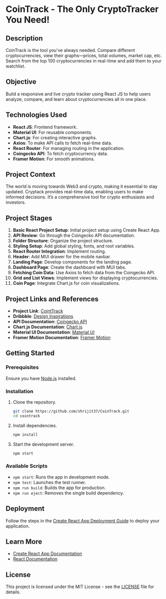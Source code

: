 # CoinTrack - The Only CryptoTracker You Need!

## Description
CoinTrack is the tool you've always needed. Compare different cryptocurrencies, view their graphs—prices, total volumes, market cap, etc. Search from the top 100 cryptocurrencies in real-time and add them to your watchlist.

## Objective
Build a responsive and live crypto tracker using React JS to help users analyze, compare, and learn about cryptocurrencies all in one place.

## Technologies Used
- **React JS**: Frontend framework.
- **Material UI**: For reusable components.
- **Chart.js**: For creating interactive graphs.
- **Axios**: To make API calls to fetch real-time data.
- **React Router**: For managing routing in the application.
- **Coingecko API**: To fetch cryptocurrency data.
- **Framer Motion**: For smooth animations.

## Project Context
The world is moving towards Web3 and crypto, making it essential to stay updated. Cryptack provides real-time data, enabling users to make informed decisions. It’s a comprehensive tool for crypto enthusiasts and investors.

## Project Stages
1. **Basic React Project Setup**: Initial project setup using Create React App.
2. **API Review**: Go through the Coingecko API documentation.
3. **Folder Structure**: Organize the project structure.
4. **Styling Setup**: Add global styling, fonts, and root variables.
5. **React Router Integration**: Implement routing.
6. **Header**: Add MUI drawer for the mobile navbar.
7. **Landing Page**: Develop components for the landing page.
8. **Dashboard Page**: Create the dashboard with MUI tabs.
9. **Fetching Coin Data**: Use Axios to fetch data from the Coingecko API.
10. **Grid and List Views**: Implement views for displaying cryptocurrencies.
11. **Coin Page**: Integrate Chart.js for coin visualizations.

## Project Links and References
- **Project Link**: [CointTrack](https://cointrack1.netlify.app/)
- **Dribbble**: [Design Inspirations](https://www.framer.com/motion/)
- **API Documentation**: [Coingecko API](https://www.coingecko.com/en/api)
- **Chart.js Documentation**: [Chart.js](https://www.chartjs.org/docs/latest/)
- **Material UI Documentation**: [Material UI](https://mui.com/material-ui/)
- **Framer Motion Documentation**: [Framer Motion](https://www.framer.com/motion/)

## Getting Started
### Prerequisites
Ensure you have [Node.js](https://nodejs.org/) installed.

### Installation
1. Clone the repository.
    ```bash
    git clone https://github.com/shrijit37/CoinTrack.git
    cd cointrack
    ```
2. Install dependencies.
    ```bash
    npm install
    ```
3. Start the development server.
    ```bash
    npm start
    ```

### Available Scripts
- `npm start`: Runs the app in development mode.
- `npm test`: Launches the test runner.
- `npm run build`: Builds the app for production.
- `npm run eject`: Removes the single build dependency.

## Deployment
Follow the steps in the [Create React App Deployment Guide](https://facebook.github.io/create-react-app/docs/deployment) to deploy your application.

## Learn More
- [Create React App Documentation](https://facebook.github.io/create-react-app/docs/getting-started)
- [React Documentation](https://reactjs.org/)

## License
This project is licensed under the MIT License - see the [LICENSE](LICENSE) file for details.
